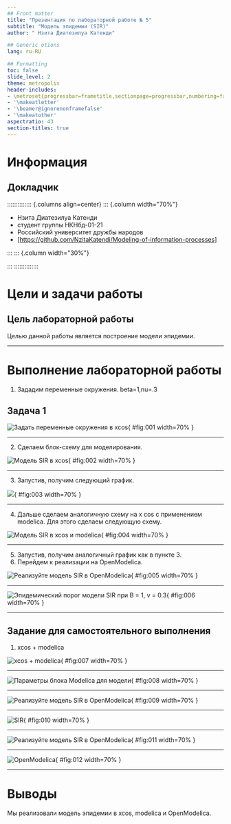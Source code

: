 ```yaml
---
## Front matter
title: "Презентация по лабораторной работе № 5"
subtitle: "Модель эпидемии (SIR)"
author: " Нзита Диатезилуа Катенди"

## Generic otions
lang: ru-RU

## Formatting
toc: false
slide_level: 2
theme: metropolis
header-includes:
- \metroset{progressbar=frametitle,sectionpage=progressbar,numbering=fraction}
- '\makeatletter'
- '\beamer@ignorenonframefalse'
- '\makeatother'
aspectratio: 43
section-titles: true
---
```

# Информация

## Докладчик

:::::::::::::: {.columns align=center}
::: {.column width="70%"}

* Нзита Диатезилуа Катенди
* студент группы НКНбд-01-21
* Российский университет дружбы народов
* [https://github.com/NzitaKatendi/Modeling-of-information-processes]

:::
::: {.column width="30%"}

:::
::::::::::::::

# Цели и задачи работы

## Цель лабораторной работы

Целью данной работы является построение модели эпидемии.

---

# Выполнение лабораторной работы

1. Зададим переменные окружения. beta=1,nu=.3

## Задача 1

![Задать переменные окружения в xcos](image/image1.png){ #fig:001 width=70% }

---

2. Сделаем блок-схему для моделирования.

![Модель SIR в xcos](image/image2.png){ #fig:002 width=70% }

---

3. Запустив, получим следующий график.

![](image/image3.png){ #fig:003 width=70% }

---

4. Дальше сделаем аналогичную схему на х cos с применением
   modelica. Для этого сделаем следующую схему.

![Модель SIR в xcos и modelica](image/image4.png){ #fig:004 width=70% }

---

5. Запустив, получим аналогичный график как в пункте 3.
6. Перейдем к реализации на OpenModelica.

![Реализуйте модель SIR в OpenModelica](image/image5.png){ #fig:005 width=70% }

---

![Эпидемический порог модели SIR при В = 1, v = 0.3](image/image6.png){ #fig:006 width=70% }

---

## Задание для самостоятельного выполнения

1. xcos + modelica

![xcos + modelica](image/image7.png){ #fig:007 width=70% }

---

![Параметры блока Modelica для модели](image/image8.png){ #fig:008 width=70% }

---

![Реализуйте модель SIR в OpenModelica](image/image9.png){ #fig:009 width=70% }

---

![SIR](image/image10.png){ #fig:010 width=70% }

---

![Реализуйте модель SIR в OpenModelica](image/image11.png){ #fig:011 width=70% }

---

![OpenModelica](image/image12.png){ #fig:012 width=70% }

---


# Выводы

Мы реализовали модель эпидемии в xcos, modelica и OpenModelica.
